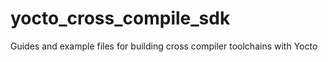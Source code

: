 # yocto_cross_compile_sdk
Guides and example files for building cross compiler toolchains with Yocto
